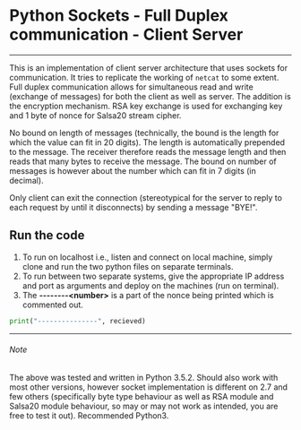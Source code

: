 # Python Sockets - Full Duplex communication - Client Server

---

This is an implementation of client server architecture that uses sockets for communication. It tries to replicate the working of `netcat` to some extent. Full duplex communication allows for simultaneous read and write (exchange of messages) for both the client as well as server. The addition is the encryption mechanism. RSA key exchange is used for exchanging key and 1 byte of nonce for Salsa20 stream cipher.

No bound on length of messages (technically, the bound is the length for which the value can fit in 20 digits). The length is automatically prepended to the message. The receiver therefore reads the message length and then reads that many bytes to receive the message. The bound on number of messages is however about the number which can fit in 7 digits (in decimal).

Only client can exit the connection (stereotypical for the server to reply to each request by until it disconnects) by sending a message "BYE!". 

## Run the code

1. To run on localhost i.e., listen and connect on local machine, simply clone and run the two python files on separate terminals.
2. To run between two separate systems, give the appropriate IP address and port as arguments and deploy on the machines (run on terminal).
3. The **--------\<number\>** is a part of the nonce being printed which is commented out. 
```python
print("---------------", recieved)
```

---

###### Note
The above was tested and written in Python 3.5.2. Should also work with most other versions, however socket implementation is different on 2.7 and few others (specifically byte type behaviour as well as RSA module and Salsa20 module behaviour, so may or may not work as intended, you are free to test it out). Recommended Python3.
